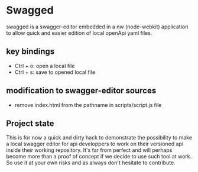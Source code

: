 # Swagged
swagged is a swagger-editor embedded in a nw (node-webkit) application to allow quick and easier edition of local openApi yaml files.

## key bindings
 - Ctrl + o: open a local file
 - Ctrl + s: save to opened local file

## modification to swagger-editor sources
- remove index.html from the pathname in scripts/script.js file

## Project state
This is for now a quick and dirty hack to demonstrate the possibility to make a local swagger editor for api developpers to work on their versioned api inside their working repository. It's far from perfect and will perhaps become more than a proof of concept if we decide to use such tool at work. So use it at your own risks and as always don't hesitate to contribute.
